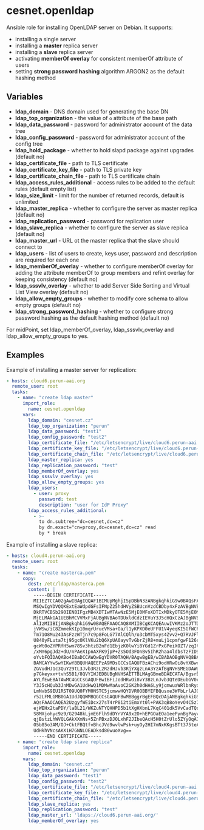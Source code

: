 # cesnet.openldap

Ansible role for installing OpenLDAP server on Debian. It supports:
* installing a single server
* installing a **master** replica server
* installing a **slave** replica server
* activating **memberOf overlay** for consistent memberOf attribute of users
* setting **strong password hashing** algorithm ARGON2 as the default hashing method

## Variables

* **ldap_domain** - DNS domain used for generating the base DN
* **ldap_top_organization** - the value of `o` attribute of the base path
* **ldap_data_password** - password for administrator account of the data tree
* **ldap_config_password** - password for administrator account of the config tree
* **ldap_hold_package** - whether to hold slapd package against upgrades (default no)
* **ldap_certificate_file** - path to TLS certificate
* **ldap_certificate_key_file** - path to TLS private key
* **ldap_certificate_chain_file** - path to TLS certificate chain
* **ldap_access_rules_additional** - access rules to be added to the default rules (default empty list)
* **ldap_size_limit** - limit for the number of returned records, default is unlimited
* **ldap_master_replica** - whether to configure the server as master replica (default no)
* **ldap_replication_password** - password for replication user
* **ldap_slave_replica** - whether to configure the server as slave replica (default no)
* **ldap_master_url** - URL ot the master replica that the slave should connect to
* **ldap_users** - list of users to create, keys user, password and description are required for each one
* **ldap_memberOf_overlay** - whether to configure memberOf overlay for adding the attribute memberOf to group members and refint overlay for keeping consistency (default no)
* **ldap_sssvlv_overlay** - whether to add Server Side Sorting and Virtual List View overlay (default no)
* **ldap_allow_empty_groups** - whether to modify core schema to allow empty groups (default no)
* **ldap_strong_password_hashing** - whether to configure strong password hashing as the default hashing method (default no)

For midPoint, set ldap_memberOf_overlay, ldap_sssvlv_overlay and ldap_allow_empty_groups to yes.

## Examples

Example of installing a master server for replication:
```yaml
- hosts: cloud6.perun-aai.org
  remote_user: root
  tasks:
    - name: "create ldap master"
      import_role:
        name: cesnet.openldap
      vars:
        ldap_domain: "cesnet.cz"
        ldap_top_organization: "perun"
        ldap_data_password: "test1"
        ldap_config_password: "test2"
        ldap_certificate_file: "/etc/letsencrypt/live/cloud6.perun-aai.org/cert.pem"
        ldap_certificate_key_file: "/etc/letsencrypt/live/cloud6.perun-aai.org/privkey.pem"
        ldap_certificate_chain_file: "/etc/letsencrypt/live/cloud6.perun-aai.org/chain.pem"
        ldap_master_replica: yes
        ldap_replication_password: "test"
        ldap_memberOf_overlay: yes
        ldap_sssvlv_overlay: yes
        ldap_allow_empty_groups: yes
        ldap_users:
          - user: proxy
            password: test
            description: "user for IdP Proxy"
        ldap_access_rules_additional:
          - >-
            to dn.subtree="dc=cesnet,dc=cz"
            by dn.exact="cn=proxy,dc=cesnet,dc=cz" read
            by * break
```

Example of installing a slave replica:
```yaml
- hosts: cloud4.perun-aai.org
  remote_user: root
  tasks:
    - name: "create masterca.pem"
      copy:
        dest: /etc/ldap/masterca.pem
        content: |
          -----BEGIN CERTIFICATE-----
          MIIEZTCCA02gAwIBAgIQQAF1BIMUpMghjISpDBbN3zANBgkqhkiG9w0BAQsFADA/
          MSQwIgYDVQQKExtEaWdpdGFsIFNpZ25hdHVyZSBUcnVzdCBDby4xFzAVBgNVBAMT
          DkRTVCBSb290IENBIFgzMB4XDTIwMTAwNzE5MjE0MFoXDTIxMDkyOTE5MjE0MFow
          MjELMAkGA1UEBhMCVVMxFjAUBgNVBAoTDUxldCdzIEVuY3J5cHQxCzAJBgNVBAMT
          AlIzMIIBIjANBgkqhkiG9w0BAQEFAAOCAQ8AMIIBCgKCAQEAuwIVKMz2oJTTDxLs
          jVWSw/iC8ZmmekKIp10mqrUrucVMsa+Oa/l1yKPXD0eUFFU1V4yeqKI5GfWCPEKp
          Tm71O8Mu243AsFzzWTjn7c9p8FoLG77AlCQlh/o3cbMT5xys4Zvv2+Q7RVJFlqnB
          U840yFLuta7tj95gcOKlVKu2bQ6XpUA0ayvTvGbrZjR8+muLj1cpmfgwF126cm/7
          gcWt0oZYPRfH5wm78Sv3htzB2nFd1EbjzK0lwYi8YGd1ZrPxGPeiXOZT/zqItkel
          /xMY6pgJdz+dU/nPAeX1pnAXFK9jpP+Zs5Od3FOnBv5IhR2haa4ldbsTzFID9e1R
          oYvbFQIDAQABo4IBaDCCAWQwEgYDVR0TAQH/BAgwBgEB/wIBADAOBgNVHQ8BAf8E
          BAMCAYYwSwYIKwYBBQUHAQEEPzA9MDsGCCsGAQUFBzAChi9odHRwOi8vYXBwcy5p
          ZGVudHJ1c3QuY29tL3Jvb3RzL2RzdHJvb3RjYXgzLnA3YzAfBgNVHSMEGDAWgBTE
          p7Gkeyxx+tvhS5B1/8QVYIWJEDBUBgNVHSAETTBLMAgGBmeBDAECATA/BgsrBgEE
          AYLfEwEBATAwMC4GCCsGAQUFBwIBFiJodHRwOi8vY3BzLnJvb3QteDEubGV0c2Vu
          Y3J5cHQub3JnMDwGA1UdHwQ1MDMwMaAvoC2GK2h0dHA6Ly9jcmwuaWRlbnRydXN0
          LmNvbS9EU1RST09UQ0FYM0NSTC5jcmwwHQYDVR0OBBYEFBQusxe3WFbLrlAJQOYf
          r52LFMLGMB0GA1UdJQQWMBQGCCsGAQUFBwMBBggrBgEFBQcDAjANBgkqhkiG9w0B
          AQsFAAOCAQEA2UzgyfWEiDcx27sT4rP8i2tiEmxYt0l+PAK3qB8oYevO4C5z70kH
          ejWEHx2taPDY/laBL21/WKZuNTYQHHPD5b1tXgHXbnL7KqC401dk5VvCadTQsvd8
          S8MXjohyc9z9/G2948kLjmE6Flh9dDYrVYA9x2O+hEPGOaEOa1eePynBgPayvUfL
          qjBstzLhWVQLGAkXXmNs+5ZnPBxzDJOLxhF2JIbeQAcH5H0tZrUlo5ZYyOqA7s9p
          O5b85o3AM/OJ+CktFBQtfvBhcJVd9wvlwPsk+uyOy2HI7mNxKKgsBTt375teA2Tw
          UdHkhVNcsAKX1H7GNNLOEADksd86wuoXvg==
          -----END CERTIFICATE-----
    - name: "create ldap slave replica"
      import_role:
        name: cesnet.openldap
      vars:
        ldap_domain: "cesnet.cz"
        ldap_top_organization: "perun"
        ldap_data_password: "test1"
        ldap_config_password: "test2"
        ldap_certificate_file: "/etc/letsencrypt/live/cloud4.perun-aai.org/cert.pem"
        ldap_certificate_key_file: "/etc/letsencrypt/live/cloud4.perun-aai.org/privkey.pem"
        ldap_certificate_chain_file: "/etc/letsencrypt/live/cloud4.perun-aai.org/chain.pem"
        ldap_slave_replica: yes
        ldap_replication_password: "test"
        ldap_master_url: 'ldaps://cloud6.perun-aai.org/'
        ldap_memberOf_overlay: yes

```